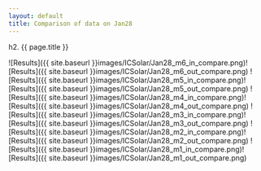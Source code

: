 ```yaml
---
layout: default
title: Comparison of data on Jan28
---
```

h2. {{ page.title }}

![Results]({{ site.baseurl }}images/ICSolar/Jan28_m6_in_compare.png)![Results]({{ site.baseurl }}images/ICSolar/Jan28_m6_out_compare.png)
![Results]({{ site.baseurl }}images/ICSolar/Jan28_m5_in_compare.png)![Results]({{ site.baseurl }}images/ICSolar/Jan28_m5_out_compare.png)
![Results]({{ site.baseurl }}images/ICSolar/Jan28_m4_in_compare.png)![Results]({{ site.baseurl }}images/ICSolar/Jan28_m4_out_compare.png)
![Results]({{ site.baseurl }}images/ICSolar/Jan28_m3_in_compare.png)![Results]({{ site.baseurl }}images/ICSolar/Jan28_m3_out_compare.png)
![Results]({{ site.baseurl }}images/ICSolar/Jan28_m2_in_compare.png)![Results]({{ site.baseurl }}images/ICSolar/Jan28_m2_out_compare.png)
![Results]({{ site.baseurl }}images/ICSolar/Jan28_m1_in_compare.png)![Results]({{ site.baseurl }}images/ICSolar/Jan28_m1_out_compare.png)
